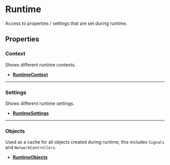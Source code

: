 # Runtime

Access to properties / settings that are set during runtime.

## Properties

### Context

Shows different runtime contexts.

* **[RuntimeContext](/api/runtime/context)**

---

### Settings

Shows different runtime settings.

* **[RuntimeSettings](/api/runtime/settings)**

---

### Objects

Used as a cache for all objects created during runtime, this includes `Signals` and `NetworkControllers`.

* **[RuntimeObjects](/api/runtime/objects)**